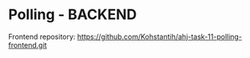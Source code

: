 # Polling - BACKEND

Frontend repository: 
https://github.com/Kohstantih/ahj-task-11-polling-frontend.git